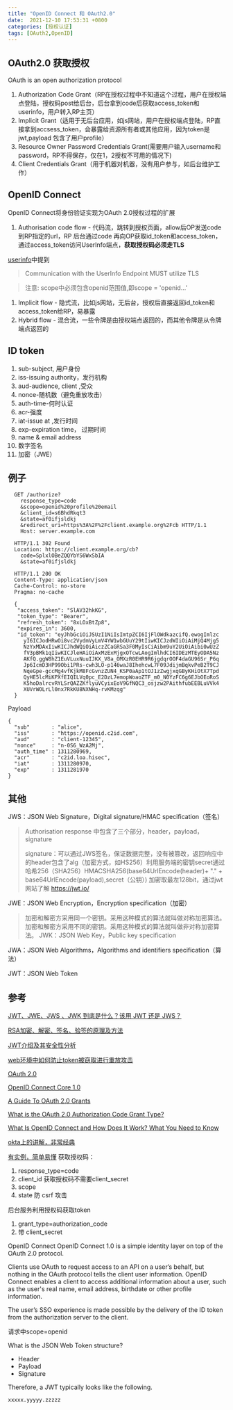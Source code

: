```yaml
---
title: "OpenID Connect 和 OAuth2.0"
date:  2021-12-10 17:53:31 +0800
categories: [授权认证]
tags: [OAuth2,OpenID]
---
```


## OAuth2.0 获取授权
OAuth is an open authorization protocol
1. Authorization Code Grant（RP在授权过程中不知道这个过程，用户在授权端点登陆，授权码post给后台，后台拿到code后获取access_token和userinfo，用户转入RP主页）
2. Implicit Grant（适用于无后台应用，如js网站，用户在授权端点登陆，RP直接拿到accsess_token，会暴露给资源所有者或其他应用，因为token是jwt,payload 包含了用户profile）
3. Resource Owner Password Credentials Grant(需要用户输入username和password，RP不得保存，仅在1，2授权不可用的情况下)
4. Client Credentials Grant（用于机器对机器，没有用户参与，如后台维护工作）


## OpenID Connect
OpenID Connect将身份验证实现为OAuth 2.0授权过程的扩展
1. Authorisation code flow - 代码流，跳转到授权页面，allow后OP发送code到RP指定的url，RP 后台通过code 再向OP获取id_token和access_token，通过access_token访问UserInfo端点，**获取授权码必须走TLS**

[userinfo](https://openid.net/specs/openid-connect-core-1_0.html#UserInfo)中提到
> Communication with the UserInfo Endpoint MUST utilize TLS

> 注意: scope中必须包含openid范围值,即scope = 'openid...'

1. Implicit flow - 隐式流，比如js网站，无后台，授权后直接返回id_token和access_token给RP，易暴露
2. Hybrid flow - 混合流，一些令牌是由授权端点返回的，而其他令牌是从令牌端点返回的

## ID token
1. sub-subject, 用户身份
2. iss-issuing authority，发行机构
3. aud-audience, client ,受众
4. nonce-随机数（避免重放攻击）
5. auth-time-何时认证
6. acr-强度
7. iat-issue at ,发行时间
8. exp-expiration time， 过期时间
9. name & email address
10. 数字签名
11. 加密（JWE）

## 例子
```
  GET /authorize?
    response_type=code
    &scope=openid%20profile%20email
    &client_id=s6BhdRkqt3
    &state=af0ifjsldkj
    &redirect_uri=https%3A%2F%2Fclient.example.org%2Fcb HTTP/1.1
    Host: server.example.com
```

```
  HTTP/1.1 302 Found
  Location: https://client.example.org/cb?
    code=SplxlOBeZQQYbYS6WxSbIA
    &state=af0ifjsldkj
```

```
  HTTP/1.1 200 OK
  Content-Type: application/json
  Cache-Control: no-store
  Pragma: no-cache

  {
   "access_token": "SlAV32hkKG",
   "token_type": "Bearer",
   "refresh_token": "8xLOxBtZp8",
   "expires_in": 3600,
   "id_token": "eyJhbGciOiJSUzI1NiIsImtpZCI6IjFlOWdkazcifQ.ewogImlzc
     yI6ICJodHRwOi8vc2VydmVyLmV4YW1wbGUuY29tIiwKICJzdWIiOiAiMjQ4Mjg5
     NzYxMDAxIiwKICJhdWQiOiAiczZCaGRSa3F0MyIsCiAibm9uY2UiOiAibi0wUzZ
     fV3pBMk1qIiwKICJleHAiOiAxMzExMjgxOTcwLAogImlhdCI6IDEzMTEyODA5Nz
     AKfQ.ggW8hZ1EuVLuxNuuIJKX_V8a_OMXzR0EHR9R6jgdqrOOF4daGU96Sr_P6q
     Jp6IcmD3HP99Obi1PRs-cwh3LO-p146waJ8IhehcwL7F09JdijmBqkvPeB2T9CJ
     NqeGpe-gccMg4vfKjkM8FcGvnzZUN4_KSP0aAp1tOJ1zZwgjxqGByKHiOtX7Tpd
     QyHE5lcMiKPXfEIQILVq0pc_E2DzL7emopWoaoZTF_m0_N0YzFC6g6EJbOEoRoS
     K5hoDalrcvRYLSrQAZZKflyuVCyixEoV9GfNQC3_osjzw2PAithfubEEBLuVVk4
     XUVrWOLrLl0nx7RkKU8NXNHq-rvKMzqg"
  }
```

Payload
```
{
  "sub"       : "alice",
  "iss"       : "https://openid.c2id.com",
  "aud"       : "client-12345",
  "nonce"     : "n-0S6_WzA2Mj",
  "auth_time" : 1311280969,
  "acr"       : "c2id.loa.hisec",
  "iat"       : 1311280970,
  "exp"       : 1311281970
}
```

## 其他
JWS：JSON Web Signature，Digital signature/HMAC specification（签名）
> Authorisation response 中包含了三个部分，header，payload，signature
>
> signature：可以通过JWS签名，保证数据完整，没有被篡改，返回响应中的header包含了alg（加密方式，如HS256）利用服务端的密钥secret通过哈希256（SHA256）HMACSHA256(base64UrlEncode(header)+ "." + base64UrlEncode(payload),secret（公钥）) 加密取最左128bit，通过jwt网站了解 https://jwt.io/

JWE：JSON Web Encryption，Encryption specification（加密）
> 加密和解密方采用同一个密钥。采用这种模式的算法就叫做对称加密算法。
> 加密和解密方采用不同的密钥。采用这种模式的算法就叫做非对称加密算法。
JWK：JSON Web Key，Public key specification

JWA：JSON Web Algorithms，Algorithms and identifiers specification（算法）

JWT：JSON Web Token

## 参考
[JWT、JWE、JWS 、JWK 到底是什么？该用 JWT 还是 JWS？](https://blog.csdn.net/m0_49051691/article/details/109494815)

[RSA加密、解密、签名、验签的原理及方法](https://www.cnblogs.com/pcheng/p/9629621.html)

[JWT介绍及其安全性分析](https://cloud.tencent.com/developer/article/1539394)

[web环境中如何防止token被窃取进行重放攻击](https://www.zhihu.com/question/308444808)

[OAuth 2.0](https://tools.ietf.org/html/rfc6749)

[OpenID Connect Core 1.0](https://openid.net/specs/openid-connect-core-1_0.html)

[A Guide To OAuth 2.0 Grants](https://alexbilbie.com/guide-to-oauth-2-grants/)

[What is the OAuth 2.0 Authorization Code Grant Type?](https://developer.okta.com/blog/2018/04/10/oauth-authorization-code-grant-type)

[What Is OpenID Connect and How Does It Work? What You Need to Know](https://www.pingidentity.com/en/resources/client-library/articles/openid-connect.html)

[okta上的讲解，非常经典](https://www.okta.com/openid-connect/)

[有实例，简单易懂](https://connect2id.com/learn/openid-connect)
获取授权码：
1. response_type=code
2. client_id 获取授权码不需要client_secret
3. scope
4. state 防 csrf 攻击

后台服务利用授权码获取token
1. grant_type=authorization_code
2. 带 client_secret

OpenID Connect
OpenID Connect 1.0 is a simple identity layer on top of the OAuth 2.0 protocol.

Clients use OAuth to request access to an API on a user’s behalf, but nothing in the OAuth protocol tells the client user information. OpenID Connect enables a client to access additional information about a user, such as the user's real name, email address, birthdate or other profile information.

The user’s SSO experience is made possible by the delivery of the ID token from the authorization server to the client.

请求中scope=openid



What is the JSON Web Token structure?

* Header
* Payload
* Signature

Therefore, a JWT typically looks like the following.

`xxxxx.yyyyy.zzzzz`
